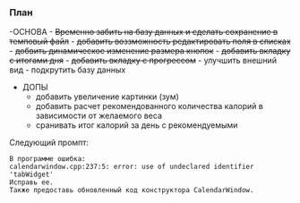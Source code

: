 ### План
-ОСНОВА
    - ~~Временно забить на базу данных и сделать сохранение в темповый файл~~
    - ~~добавить воззможность редактировать поля в списках~~
    - ~~добвить динамическое изменение размера кнопок~~
    - ~~добавить вкладку с итогами дня~~
    - ~~добавить вкладку с прогрессом~~
    - улучшить внешний вид
    - подкрутить базу данных

- ДОПЫ
    - добавить увеличение картинки (зум)
    - добавить расчет рекомендованного количества калорий в зависимости от желаемого веса
    - сранивать итог калорий за день с рекомендуемыми

Следующий промпт:
```
В программе ошибка:
calendarwindow.cpp:237:5: error: use of undeclared identifier 'tabWidget'
Исправь ее.
Также предоставь обновленный код конструктора CalendarWindow.
```
